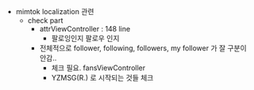 
- mimtok localization 관련
    - check part
        - attrViewController : 148 line 
            - 팔로잉인지 팔로우 인지 
        - 전체적으로 follower, following, followers, my follower 가 잘 구분이 안감.. 
            - 체크 필요. fansViewController 
            - YZMSG(R.) 로 시작되는 것들 체크 